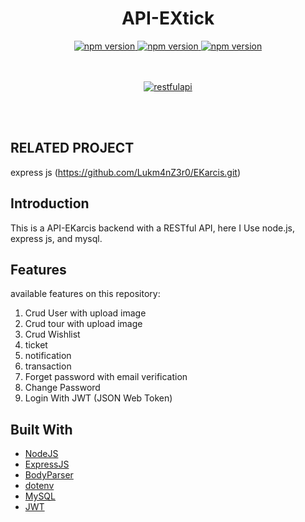 

<h1 align="center">API-EXtick</h1>

<div align="center">
  <a href="#">
    <img src="https://img.shields.io/badge/npm-6.9.0-brightgreen.svg?style=flat-square" alt="npm version">
  </a>
  <a href="#">
    <img src="https://img.shields.io/badge/NodeJS-12.4.0-blue.svg?style=flat-square" alt="npm version">
  </a>
  <a href="#">
    <img src="https://img.shields.io/badge/ExpressJS-4.x-orange.svg?style=flat-square" alt="npm version">
  </a>
</div>
<br>
<br>
<p align="center">
  <a href="https://nodejs.org/">
    <img alt="restfulapi" title="Restful API" src="https://cdn-images-1.medium.com/max/871/1*d2zLEjERsrs1Rzk_95QU9A.png">
  </a>
</p>
<br>
<br>

## RELATED PROJECT
express js (https://github.com/Lukm4nZ3r0/EKarcis.git)

## Introduction
This is a API-EKarcis backend with a RESTful API, here I Use node.js, express js, and mysql.

## Features
available features on this repository:
1. Crud User with upload image
2. Crud tour with upload image
3. Crud Wishlist
4. ticket
5. notification
6. transaction
6. Forget password with email verification
7. Change Password
8. Login With JWT (JSON Web Token)

## Built With

* [NodeJS](https://nodejs.org/en/docs/)
* [ExpressJS](https://expressjs.com/en/starter/installing.html)
* [BodyParser](https://www.npmjs.com/package/body-parser)
* [dotenv](https://www.npmjs.com/package/dotenv)
* [MySQL](https://expressjs.com/en/guide/database-integration.html#mysql)
* [JWT](https://www.npmjs.com/package/jsonwebtoken)
